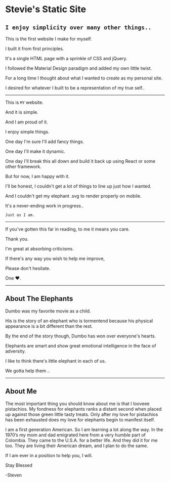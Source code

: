 # Stevie's Static Site

## `I enjoy simplicity over many other things..`

This is the first website I make for myself.

I built it from first principles.

It's a single HTML page with a sprinkle of CSS and jQuery.

I followed the Material Design paradigm and added my own little twist.

For a long time I thought about what I wanted to create as my personal site.

I desired for whatever I built to be a representation of my true self..

---

This is `MY` website.

And it is simple.

And I am proud of it.

I enjoy simple things.

One day I'm sure I'll add fancy things.

One day I'll make it dynamic.

One day I'll break this all down and build it back up using React or some other framework.

But for now, I am happy with it.

I'll be honest, I couldn't get a lot of things to line up just how I wanted.

And I couldn't get my elephant .svg to render properly on mobile.

It's a never-ending work in progress..

`Just as I am.`

---

If you've gotten this far in reading, to me it means you care.

Thank you.

I'm great at absorbing criticisms.

If there's any way you wish to help me improve,

Please don't hesitate.

One ❤️.

---

## About The Elephants

Dumbo was my favorite movie as a child.

His is the story of an elephant who is tormentend because his physical appearance is a bit different than the rest.

By the end of the story though, Dumbo has won over everyone's hearts.

Elephants are smart and show great emotional intelligence in the face of adversity.

I like to think there's little elephant in each of us.

We gotta help them ..

---

## About Me

The most important thing you should know about me is that I looveee pistachios. My fondness for elephants ranks a distant second when placed up against those green little tasty treats. Only after my love for pistachios has been exhausted does my love for elephants begin to manifest itself.

I am a first generation American. So I am learning a lot along the way. In the 1970’s my mom and dad emigrated here from a very humble part of Colombia. They came to the U.S.A. for a better life. And they did it for me too. They are living their American dream, and I plan to do the same.

If I am ever in a position to help you, I will.

Stay Blessed

-Steven
